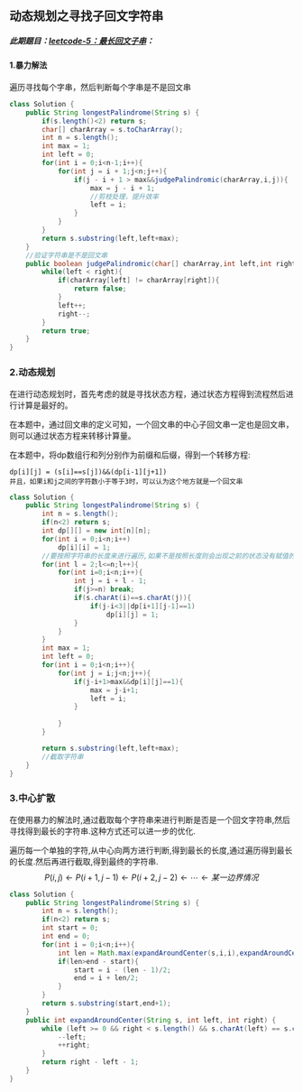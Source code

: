## 动态规划之寻找子回文字符串

##### 此期题目：[leetcode-5：最长回文子串](https://leetcode-cn.com/problems/longest-palindromic-substring/)：

#### 1.暴力解法

遍历寻找每个字串，然后判断每个字串是不是回文串

```java
class Solution {
    public String longestPalindrome(String s) {
        if(s.length()<2) return s;
        char[] charArray = s.toCharArray();
        int n = s.length();
        int max = 1;
        int left = 0;
        for(int i = 0;i<n-1;i++){
            for(int j = i + 1;j<n;j++){
                if(j - i + 1 > max&&judgePalindromic(charArray,i,j)){
                    max = j - i + 1;
                    //剪枝处理，提升效率
                    left = i;
                }
            }
        }
        return s.substring(left,left+max);
    }
    //验证字符串是不是回文串
    public boolean judgePalindromic(char[] charArray,int left,int right){
        while(left < right){
            if(charArray[left] != charArray[right]){
                return false;
            }
            left++;
            right--;
        }
        return true;
    }
}
```

### 2.动态规划

在进行动态规划时，首先考虑的就是寻找状态方程，通过状态方程得到流程然后进行计算是最好的。

在本题中，通过回文串的定义可知，一个回文串的中心子回文串一定也是回文串，则可以通过状态方程来转移计算量。

在本题中，将dp数组行和列分别作为前缀和后缀，得到一个转移方程:

```
dp[i][j] = (s[i]==s[j])&&(dp[i-1][j+1])
并且，如果i和j之间的字符数小于等于3时，可以认为这个地方就是一个回文串
```



```java
class Solution {
    public String longestPalindrome(String s) {
        int n = s.length();
        if(n<2) return s;
        int dp[][] = new int[n][n];
        for(int i = 0;i<n;i++)
            dp[i][i] = 1;
        //要按照字符串的长度来进行遍历,如果不是按照长度则会出现之前的状态没有赋值的情况.
        for(int l = 2;l<=n;l++){
            for(int i=0;i<n;i++){
                int j = i + l - 1;
                if(j>=n) break;
                if(s.charAt(i)==s.charAt(j)){
                    if(j-i<3||dp[i+1][j-1]==1)
                        dp[i][j] = 1;
                }
            }
        }
        int max = 1;
        int left = 0;
        for(int i = 0;i<n;i++){
            for(int j = i;j<n;j++){
                if(j-i+1>max&&dp[i][j]==1){
                    max = j-i+1;
                    left = i;
                }
                    
            }
        }

        return s.substring(left,left+max);
        //截取字符串
    }
}
```

### 3.中心扩散

在使用暴力的解法时,通过截取每个字符串来进行判断是否是一个回文字符串,然后寻找得到最长的字符串.这种方式还可以进一步的优化.

遍历每一个单独的字符,从中心向两方进行判断,得到最长的长度,通过遍历得到最长的长度.然后再进行截取,得到最终的字符串.
$$
P(i,j)←P(i+1,j−1)←P(i+2,j−2)←⋯←某一边界情况
$$

```java
class Solution {
    public String longestPalindrome(String s) {
        int n = s.length();
        if(n<2) return s;
        int start = 0;
        int end = 0;
        for(int i = 0;i<n;i++){
            int len = Math.max(expandAroundCenter(s,i,i),expandAroundCenter(s,i,i+1));
            if(len>end - start){
                start = i - (len - 1)/2;
                end = i + len/2;
            }
        }
        return s.substring(start,end+1);
    }
    public int expandAroundCenter(String s, int left, int right) {
        while (left >= 0 && right < s.length() && s.charAt(left) == s.charAt(right)) {
            --left;
            ++right;
        }
        return right - left - 1;
    }
}
```

